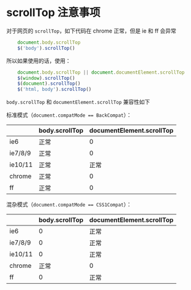 # scrollTop 注意事项

对于网页的 `scrollTop`，如下代码在 chrome 正常，但是 ie 和 ff 会异常

```js 
    document.body.scrollTop
    $('body').scrollTop()

```

所以如果使用的话，使用：

```js
    document.body.scrollTop || document.documentElement.scrollTop
    $(window).scrollTop()
    $(document).scrollTop()
    $('html, body').scrollTop()

```

`body.scrollTop` 和 `documentElement.scrollTop` 兼容性如下

标准模式（`document.compatMode == BackCompat`）：

| | body.scrollTop | documentElement.scrollTop  |
| --- | --- | --- |
| ie6 | 正常 | 0 |
| ie7/8/9 | 正常 | 0 |
| ie10/11 |  正常 | 正常 |
| chrome | 正常 | 0 |
| ff | 正常 | 0 |

混杂模式（`document.compatMode == CSS1Compat`）：

| | body.scrollTop | documentElement.scrollTop  |
| --- | --- | --- |
| ie6 | 0 | 正常 |
| ie7/8/9 | 0 | 正常 |
| ie10/11 | 0 | 正常 |
| chrome | 正常 | 0 |
| ff | 0 | 正常 |

